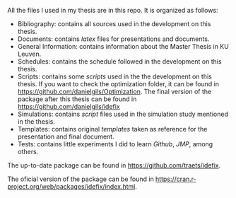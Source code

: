 All the files I used in my thesis are in this repo. It is organized as follows:
  - Bibliography: contains all sources used in the development on this thesis.
  - Documents: contains *latex* files for presentations and documents.
  - General Information: contains information about the Master Thesis in KU Leuven.
  - Schedules: contains the schedule followed in the development on this thesis.
  - Scripts: contains some *scripts* used in the the development on this thesis. If you want to check the optimization folder, it can be found in https://github.com/danielgils/Optimization. The final version of the package after this thesis can be found in https://github.com/danielgils/idefix
  - Simulations: contains *script* files used in the simulation study mentioned in the thesis.
  - Templates: contains original *templates* taken as reference for the presentation and final document.
  - Tests: contains little experiments I did to learn *Github*, *JMP*, among others.
  
The up-to-date package can be found in https://github.com/traets/idefix.

The oficial version of the package can be found in https://cran.r-project.org/web/packages/idefix/index.html.
